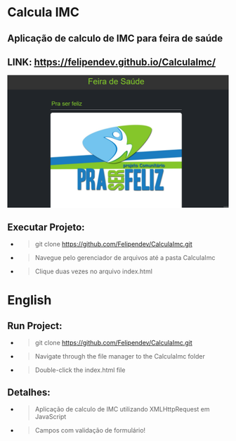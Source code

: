 # Calcula IMC
## Aplicação de calculo de IMC para feira de saúde
## LINK: https://felipendev.github.io/CalculaImc/

<img src="gif-FeiraDeSaude.gif">


## Executar Projeto:

- > git clone https://github.com/Felipendev/CalculaImc.git

- > Navegue pelo gerenciador de arquivos até a pasta CalculaImc

- > Clique duas vezes no arquivo index.html

# English
## Run Project:

- > git clone https://github.com/Felipendev/CalculaImc.git

- > Navigate through the file manager to the CalculaImc folder

- > Double-click the index.html file


## Detalhes:

- > Aplicação de calculo de IMC utilizando XMLHttpRequest em JavaScript

- > Campos com validação de formulário!
